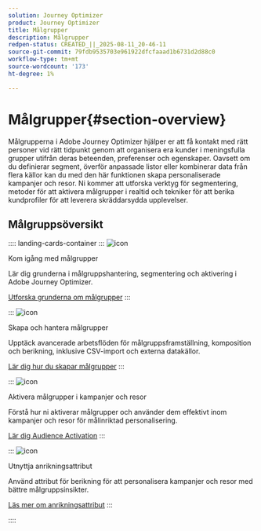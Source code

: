 ```yaml
---
solution: Journey Optimizer
product: Journey Optimizer
title: Målgrupper
description: Målgrupper
redpen-status: CREATED_||_2025-08-11_20-46-11
source-git-commit: 79fdb9535703e961922dfcfaaad1b6731d2d88c0
workflow-type: tm+mt
source-wordcount: '173'
ht-degree: 1%

---
```



# Målgrupper{#section-overview}

Målgrupperna i Adobe Journey Optimizer hjälper er att få kontakt med rätt personer vid rätt tidpunkt genom att organisera era kunder i meningsfulla grupper utifrån deras beteenden, preferenser och egenskaper. Oavsett om du definierar segment, överför anpassade listor eller kombinerar data från flera källor kan du med den här funktionen skapa personaliserade kampanjer och resor. Ni kommer att utforska verktyg för segmentering, metoder för att aktivera målgrupper i realtid och tekniker för att berika kundprofiler för att leverera skräddarsydda upplevelser.

## Målgruppsöversikt

:::: landing-cards-container
:::
![icon](https://cdn.experienceleague.adobe.com/icons/circle-play.svg)

Kom igång med målgrupper

Lär dig grunderna i målgruppshantering, segmentering och aktivering i Adobe Journey Optimizer.

[Utforska grunderna om målgrupper](../using/audience/about-audiences.md)
:::

:::
![icon](https://cdn.experienceleague.adobe.com/icons/list-check.svg)

Skapa och hantera målgrupper

Upptäck avancerade arbetsflöden för målgruppsframställning, komposition och berikning, inklusive CSV-import och externa datakällor.

[Lär dig hur du skapar målgrupper](create-landing-page.md)
:::

:::
![icon](https://cdn.experienceleague.adobe.com/icons/bullseye.svg)

Aktivera målgrupper i kampanjer och resor

Förstå hur ni aktiverar målgrupper och använder dem effektivt inom kampanjer och resor för målinriktad personalisering.

[Lär dig Audience Activation](../using/audience/target-audiences.md)
:::

:::
![icon](https://cdn.experienceleague.adobe.com/icons/puzzle-piece.svg)

Utnyttja anrikningsattribut

Använd attribut för berikning för att personalisera kampanjer och resor med bättre målgruppsinsikter.

[Läs mer om anrikningsattribut](../using/audience/enrichment-attributes.md)
:::

::::

